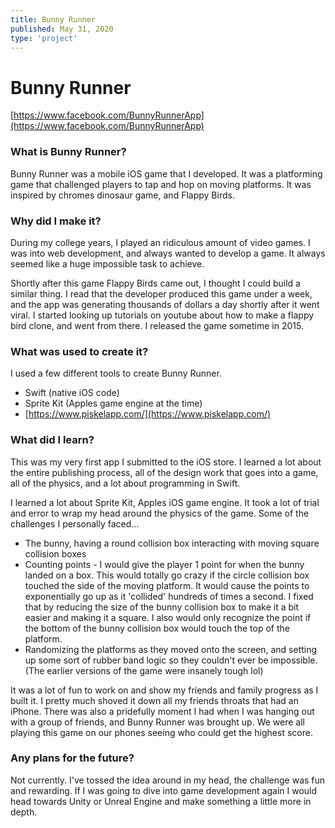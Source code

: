 ```yaml
---
title: Bunny Runner
published: May 31, 2020
type: 'project'
---
```


# Bunny Runner

[https://www.facebook.com/BunnyRunnerApp](https://www.facebook.com/BunnyRunnerApp)

### What is Bunny Runner?

Bunny Runner was a mobile iOS game that I developed. It was a platforming game that challenged players to tap and hop on moving platforms. It was inspired by chromes dinosaur game, and Flappy Birds.

### Why did I make it?

During my college years, I played an ridiculous amount of video games. I was into web development, and always wanted to develop a game. It always seemed like a huge impossible task to achieve.

Shortly after this game Flappy Birds came out, I thought I could build a similar thing. I read that the developer produced this game under a week, and the app was generating thousands of dollars a day shortly after it went viral. I started looking up tutorials on youtube about how to make a flappy bird clone, and went from there. I released the game sometime in 2015.

### What was used to create it?

I used a few different tools to create Bunny Runner.

-   Swift (native iOS code)
-   Sprite Kit (Apples game engine at the time)
-   [https://www.piskelapp.com/](https://www.piskelapp.com/)

### What did I learn?

This was my very first app I submitted to the iOS store. I learned a lot about the entire publishing process, all of the design work that goes into a game, all of the physics, and a lot about programming in Swift.

I learned a lot about Sprite Kit, Apples iOS game engine. It took a lot of trial and error to wrap my head around the physics of the game. Some of the challenges I personally faced...

-   The bunny, having a round collision box interacting with moving square collision boxes
-   Counting points - I would give the player 1 point for when the bunny landed on a box. This would totally go crazy if the circle collision box touched the side of the moving platform. It would cause the points to exponentially go up as it 'collided' hundreds of times a second. I fixed that by reducing the size of the bunny collision box to make it a bit easier and making it a square. I also would only recognize the point if the bottom of the bunny collision box would touch the top of the platform.
-   Randomizing the platforms as they moved onto the screen, and setting up some sort of rubber band logic so they couldn't ever be impossible. (The earlier versions of the game were insanely tough lol)

It was a lot of fun to work on and show my friends and family progress as I built it. I pretty much shoved it down all my friends throats that had an iPhone. There was also a pridefully moment I had when I was hanging out with a group of friends, and Bunny Runner was brought up. We were all playing this game on our phones seeing who could get the highest score.

### Any plans for the future?

Not currently. I've tossed the idea around in my head, the challenge was fun and rewarding. If I was going to dive into game development again I would head towards Unity or Unreal Engine and make something a little more in depth.
